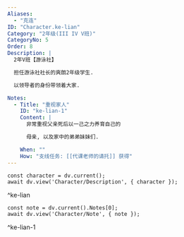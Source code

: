 ```yaml
---
Aliases:
  - "克连"
ID: "Character.ke-lian"
Category: "2年级(III IV V班)"
CategoryNo: 5
Order: 8
Description: |
  2年V班【游泳社】

  担任游泳社社长的爽朗2年级学生.

  以领导者的身份带领着大家.

Notes:
  - Title: "重视家人"
    ID: "ke-lian-1"
    Content: |
      非常重视父亲死后以一己之力养育自己的

      母亲, 以及家中的弟弟妹妹们.

    When: ""
    How: "支线任务: [[代课老师的请托]] 获得"
---
```

```dataviewjs
const character = dv.current();
await dv.view('Character/Description', { character });
```
^ke-lian

```dataviewjs
const note = dv.current().Notes[0];
await dv.view('Character/Note', { note });
```
^ke-lian-1